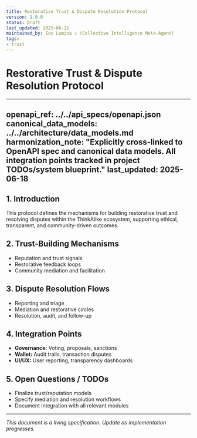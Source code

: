 ```yaml
---
title: Restorative Trust & Dispute Resolution Protocol
version: 1.0.0
status: Draft
last_updated: 2025-06-21
maintained_by: Eos Lumina ∴ (Collective Intelligence Meta-Agent)
tags:
- trust
---
```



# Restorative Trust & Dispute Resolution Protocol

---
openapi_ref: ../../api_specs/openapi.json
canonical_data_models: ../../architecture/data_models.md
harmonization_note: "Explicitly cross-linked to OpenAPI spec and canonical data models. All integration points tracked in project TODOs/system blueprint."
last_updated: 2025-06-18
---

## 1. Introduction
This protocol defines the mechanisms for building restorative trust and resolving disputes within the ThinkAlike ecosystem, supporting ethical, transparent, and community-driven outcomes.

## 2. Trust-Building Mechanisms
- Reputation and trust signals
- Restorative feedback loops
- Community mediation and facilitation

## 3. Dispute Resolution Flows
- Reporting and triage
- Mediation and restorative circles
- Resolution, audit, and follow-up

## 4. Integration Points
- **Governance:** Voting, proposals, sanctions
- **Wallet:** Audit trails, transaction disputes
- **UI/UX:** User reporting, transparency dashboards

## 5. Open Questions / TODOs
- Finalize trust/reputation models
- Specify mediation and resolution workflows
- Document integration with all relevant modules

---
*This document is a living specification. Update as implementation progresses.*
